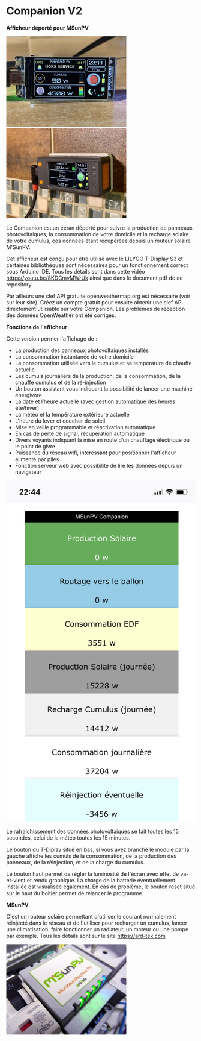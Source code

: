 # Companion V2
**Afficheur déporté pour MSunPV**

![Screenshot](img/IMG_6869.jpg) ![Screenshot](img/IMG_6871.jpg)

Le Companion est un écran déporté pour suivre la production de panneaux photovoltaiques, la consommation de votre domicile et la recharge solaire de votre cumulus, ces données étant récupérées depuis un routeur solaire M'SunPV.

Cet afficheur est conçu pour être utilisé avec le LILYGO T-Display S3 et certaines bibliothèques sont nécessaires pour un fonctionnement correct sous Arduino IDE. Tous les détails sont dans cette vidéo https://youtu.be/8KDCmyMWrUk ainsi que dans le document pdf de ce repository.


Par ailleurs une clef API gratuite openweathermap.org est nécessaire (voir sur leur site). Créez un compte gratuit pour ensuite obtenir une clef API directement utilisable sur votre Companion. Les problèmes de réception des données OpenWeather ont été corrigés.


**Fonctions de l'afficheur**

Cette version permer l'affichage de :
* La production des panneaux photovoltaiques installés
* La consommation instantanée de votre domicile
* La consommation utilisée vers le cumulus et sa température de chauffe actuelle
* Les cumuls journaliers de la production, de la consommation, de la chauffe cumulus et de la ré-injection
* Un bouton assistant vous indiquant la possibilité de lancer une machine énergivore
* La date et l’heure actuelle (avec gestion automatique des heures été/hiver)
* La météo et la température extérieure actuelle
* L'heure du lever et coucher de soleil
* Mise en veille programmable et réactivation automatique
* En cas de perte de signal, récupération automatique
* Divers voyants indiquant la mise en route d’un chauffage électrique ou le point de givre
* Puissance du réseau wifi, intéressant pour positionner l'afficheur alimenté par piles
* Fonction serveur web avec possibilité de lire les données depuis un navigateur


![Screenshot](img/affiche.jpeg) 

Le rafraichissement des données photovoltaiques se fait toutes les 15 secondes, celui de la météo toutes les 15 minutes.

Le bouton du T-Diplay situé en bas, si vous avez branché le module par la gauche affiche les cumuls de la consommation, de la production des panneaux, de la réinjection, et de la charge du cumulus.

Le bouton haut permet de régler la luminosité de l'écran avec effet de va-et-vient et rendu graphique. La charge de la batterie éventuellement installée est visualisée également. 
En cas de problème, le bouton reset situé sur le haut du boitier permet de relancer le programme.

**MSunPV**

C'est un routeur solaire permettant d'utiliser le courant normalement réinjecté dans le réseau et de l'utiliser pour recharger un cumulus, lancer une climatisation, faire fonctionner un radiateur, un moteur ou une pompe par exemple. Tous les détails sont sur le site https://ard-tek.com

![Screenshot](img/SAM_0251_640.JPG)
